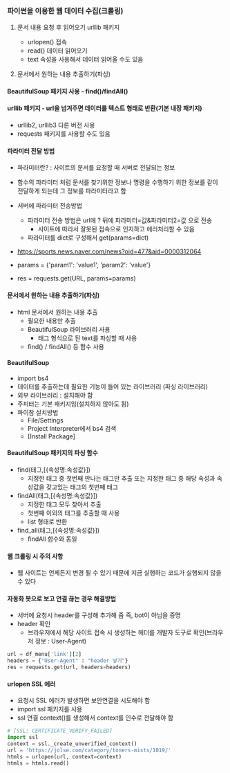 ### 파이썬을 이용한  웹 데이터 수집(크롤링)

1. 문서 내용 요청 후 읽어오기 urllib 패키지 
    - urlopen() 접속 
    - read() 데이터 읽어오기
    - text 속성을 사용해서 데이터 읽어올 수도 있음    
      
    

2. 문서에서 원하는 내용 추출하기(파싱)  
 
 
#### BeautifulSoup 패키지 사용 - find()/findAll()

#### urllib 패키지 - url을 넘겨주면 데이터를 텍스트 형태로 반환(기본 내장 패키지)  


- urllib2, urllib3 다른 버전 사용
- requests 패키지를 사용할 수도 있음

#### 파라미터 전달 방법
- 파라미터란? : 사이트의 문서를 요청할 때 서버로 전달되는 정보
- 함수의 파라미터 처럼 문서를 찾기위한 정보나 명령을 수행하기 위한 정보를 같이 전달하게 되는데 그 정보를 파라미터라고 함 
- 서버에 파라미터 전송방법
    - 파라미터 전송 방법은 url에 ? 뒤에 파라미터=값&파라미터2=값 으로 전송
        - 사이트에 따라서 잘못된 접속으로 인지하고 에러처리할 수 있음
    - 파라미터를 dict로 구성해서 get(params=dict)


- https://sports.news.naver.com/news?oid=477&aid=0000312064
- params = {'param1': 'value1', 'param2': 'value'}
- res = requests.get(URL, params=params)

#### 문서에서 원하는 내용 추출하기(파싱)  
- html 문서에서 원하는 내용 추출
    - 필요한 내용만 추출
    - BeautifulSoup 라이브러리 사용
        - 태그 형식으로 된 text를 파싱할 때 사용
    - find() / findAll() 등 함수 사용

#### BeautifulSoup
- import bs4
- 데이터를 추출하는데 필요한 기능이 들어 있는 라이브러리 (파싱 라이브러리)
- 외부 라이브러리 : 설치해야 함
- 주피터는 기본 패키지임(설치하지 않아도 됨)
- 파이참 설치방법
    - File/Settings
    - Project Interpreter에서 bs4 검색
    - [Install Package]

#### BeautifulSoup 패키지의 파싱 함수
- find(태그,[{속성명:속성값}])
    - 지정한 태그 중 첫번째 만나는 태그만 추출 또는 지정한 태그 중 해당 속성과 속상값을 갖고있는 태그의 첫번째 태그
- findAll(태그,[{속성명:속성값}])
    - 지정한 태그 모두 찾아서 추출
    - 첫번째 이외의 태그를 추출할 때 사용
    - list 형태로 반환
- find_all(태그,[{속성명:속성값}])
    - findAll 함수와 동일

#### 웹 크롤링 시 주의 사항
- 웹 사이트는 언제든지 변경 될 수 있기 때문에 지금 실행하는 코드가 실행되지 않을 수 있다


#### 자동화 봇으로 보고 연결 끊는 경우 해결방법
- 서버에 요청시 header를 구성해 추가해 줌 즉, bot이 아님을 증명
- header 확인
    - 브라우저에서 해당 사이트 접속 시 생성하는 헤더를 개발자 도구로 확인(브라우저 정보 : User-Agent)
```python
url = df_menu['link'][2]
headers = {"User-Agent" : "header 넣기"}
res = requests.get(url, headers=headers)
```

#### urlopen SSL 에러
- 요청시 SSL 에러가 발생하면 보안연결을 시도해야 함
- import ssl 패키지를 사용
- ssl 연결 context()를 생성해서 context를 인수로 전달해야 함
```python
# [SSL: CERTIFICATE_VERIFY_FAILED]
import ssl
context = ssl._create_unverified_context()
url = 'https://jolse.com/category/toners-mists/1019/'
htmls = urlopen(url, context=context)
htmls = htmls.read()
```